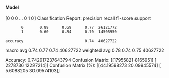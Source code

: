 #### Model
[0 0 0 ... 0 1 0]
Classification Report:
              precision    recall  f1-score   support

           0       0.89      0.69      0.77  26121772
           1       0.60      0.84      0.70  14505950

    accuracy                           0.74  40627722
   macro avg       0.74      0.77      0.74  40627722
weighted avg       0.78      0.74      0.75  40627722

Accuracy: 0.742917237643794
Confusion Matrix:
[[17955821  8165951]
 [ 2278736 12227214]]
Confusion Matrix (%):
[[44.19598273 20.09945574]
 [ 5.6088205  30.09574103]]

